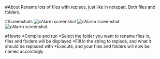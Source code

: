 #About
Rename lots of files with replace, just like in notepad.
Both files and folders.

#Screenshots
![cAlarm screenshot]()
![cAlarm screenshot]()
![cAlarm screenshot]()

#Howto
*Compile and run
*Select the folder you want to rename files in, files and folders will be displayed
*Fill in the string to replace, and what it should be replaced with
*Execute, and your files and folders will now be named accordingly